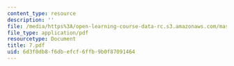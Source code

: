 ```yaml
---
content_type: resource
description: ''
file: /media/https%3A/open-learning-course-data-rc.s3.amazonaws.com/mas-666-developmental-entrepreneurship-fall-2003/6d3f0db8f6dbefcf6ffb9b0f87091464_7.pdf
file_type: application/pdf
resourcetype: Document
title: 7.pdf
uid: 6d3f0db8-f6db-efcf-6ffb-9b0f87091464
---
```

